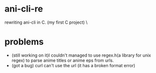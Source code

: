 # ani-cli-re
rewriting ani-cli in C. (my first C project) \
# problems
* (still working on it)I couldn't managed to use regex.h(a library for unix regex) to parse anime titles or anime eps from urls.
* (got a bug) curl can't use the url (it has a broken format error)
